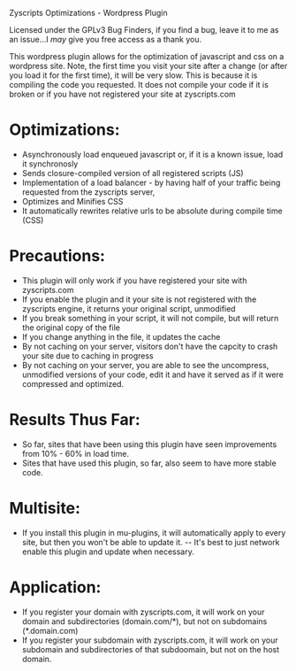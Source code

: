 Zyscripts Optimizations - Wordpress Plugin

Licensed under the GPLv3
Bug Finders, if you find a bug, leave it to me as an issue...I _may_ give you free access as a thank you.

This wordpress plugin allows for the optimization of javascript and css on a wordpress site.
Note, the first time you visit your site after a change (or after you load it for the first time), it will be very slow.  This is because it is compiling the code you requested.
It does not compile your code if it is broken or if you have not registered your site at zyscripts.com

Optimizations:
==============
* Asynchronously load enqueued javascript or, if it is a known issue, load it synchronosly
* Sends closure-compiled version of all registered scripts (JS)
* Implementation of a load balancer - by having half of your traffic being requested from the zyscripts server, 
* Optimizes and Minifies CSS
* It automatically rewrites relative urls to be absolute during compile time (CSS)

Precautions:
============
* This plugin will only work if you have registered your site with zyscripts.com
* If you enable the plugin and it your site is not registered with the zyscripts engine, it returns your original script, unmodified
* If you break something in your script, it will not compile, but will return the original copy of the file
* If you change anything in the file, it updates the cache
* By not caching on your server, visitors don't have the capcity to crash your site due to caching in progress
* By not caching on your server, you are able to see the uncompress, unmodified versions of your code, edit it and have it served as if it were compressed and optimized.

Results Thus Far:
=================
* So far, sites that have been using this plugin have seen improvements from 10% - 60% in load time.
* Sites that have used this plugin, so far, also seem to have more stable code.

Multisite:
==========
* If you install this plugin in mu-plugins, it will automatically apply to every site, but then you won't be able to update it. -- It's best to just network enable this plugin and update when necessary.

Application:
============
* If you register your domain with zyscripts.com, it will work on your domain and subdirectories (domain.com/\*), but not on subdomains (\*.domain.com)
* If you register your subdomain with zyscripts.com, it will work on your subdomain and subdirectories of that subdoomain, but not on the host domain.
